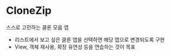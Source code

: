 # CloneZip
스스로 고민하는 클론 모음 앱

- 리스트에서 보고 싶은 클론 앱을 선택하면 해당 앱으로 변경되도록 구현
- View, 객체 재사용, 확장 유연성 등을 연습하는 것이 목표
